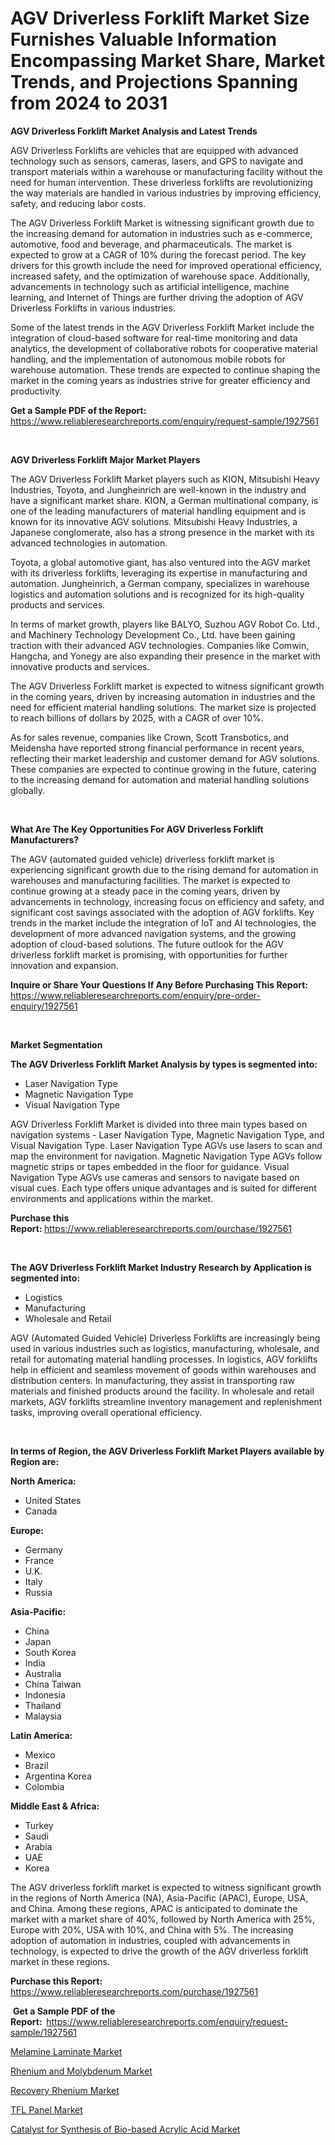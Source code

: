 <p><h1>AGV Driverless Forklift Market Size Furnishes Valuable Information Encompassing Market Share, Market Trends, and Projections Spanning from 2024 to 2031</h1></p><p><strong>AGV Driverless Forklift Market Analysis and Latest Trends</strong></p>
<p><p>AGV Driverless Forklifts are vehicles that are equipped with advanced technology such as sensors, cameras, lasers, and GPS to navigate and transport materials within a warehouse or manufacturing facility without the need for human intervention. These driverless forklifts are revolutionizing the way materials are handled in various industries by improving efficiency, safety, and reducing labor costs.</p><p>The AGV Driverless Forklift Market is witnessing significant growth due to the increasing demand for automation in industries such as e-commerce, automotive, food and beverage, and pharmaceuticals. The market is expected to grow at a CAGR of 10% during the forecast period. The key drivers for this growth include the need for improved operational efficiency, increased safety, and the optimization of warehouse space. Additionally, advancements in technology such as artificial intelligence, machine learning, and Internet of Things are further driving the adoption of AGV Driverless Forklifts in various industries.</p><p>Some of the latest trends in the AGV Driverless Forklift Market include the integration of cloud-based software for real-time monitoring and data analytics, the development of collaborative robots for cooperative material handling, and the implementation of autonomous mobile robots for warehouse automation. These trends are expected to continue shaping the market in the coming years as industries strive for greater efficiency and productivity.</p></p>
<p><strong>Get a Sample PDF of the Report:&nbsp;</strong> <a href="https://www.reliableresearchreports.com/enquiry/request-sample/1927561">https://www.reliableresearchreports.com/enquiry/request-sample/1927561</a></p>
<p>&nbsp;</p>
<p><strong>AGV Driverless Forklift Major Market Players</strong></p>
<p><p>The AGV Driverless Forklift Market players such as KION, Mitsubishi Heavy Industries, Toyota, and Jungheinrich are well-known in the industry and have a significant market share. KION, a German multinational company, is one of the leading manufacturers of material handling equipment and is known for its innovative AGV solutions. Mitsubishi Heavy Industries, a Japanese conglomerate, also has a strong presence in the market with its advanced technologies in automation.</p><p>Toyota, a global automotive giant, has also ventured into the AGV market with its driverless forklifts, leveraging its expertise in manufacturing and automation. Jungheinrich, a German company, specializes in warehouse logistics and automation solutions and is recognized for its high-quality products and services.</p><p>In terms of market growth, players like BALYO, Suzhou AGV Robot Co. Ltd., and Machinery Technology Development Co., Ltd. have been gaining traction with their advanced AGV technologies. Companies like Comwin, Hangcha, and Yonegy are also expanding their presence in the market with innovative products and services.</p><p>The AGV Driverless Forklift market is expected to witness significant growth in the coming years, driven by increasing automation in industries and the need for efficient material handling solutions. The market size is projected to reach billions of dollars by 2025, with a CAGR of over 10%.</p><p>As for sales revenue, companies like Crown, Scott Transbotics, and Meidensha have reported strong financial performance in recent years, reflecting their market leadership and customer demand for AGV solutions. These companies are expected to continue growing in the future, catering to the increasing demand for automation and material handling solutions globally.</p></p>
<p>&nbsp;</p>
<p><strong>What Are The Key Opportunities For AGV Driverless Forklift Manufacturers?</strong></p>
<p><p>The AGV (automated guided vehicle) driverless forklift market is experiencing significant growth due to the rising demand for automation in warehouses and manufacturing facilities. The market is expected to continue growing at a steady pace in the coming years, driven by advancements in technology, increasing focus on efficiency and safety, and significant cost savings associated with the adoption of AGV forklifts. Key trends in the market include the integration of IoT and AI technologies, the development of more advanced navigation systems, and the growing adoption of cloud-based solutions. The future outlook for the AGV driverless forklift market is promising, with opportunities for further innovation and expansion.</p></p>
<p><strong>Inquire or Share Your Questions If Any Before Purchasing This Report:</strong> <a href="https://www.reliableresearchreports.com/enquiry/pre-order-enquiry/1927561">https://www.reliableresearchreports.com/enquiry/pre-order-enquiry/1927561</a></p>
<p>&nbsp;</p>
<p><strong>Market Segmentation</strong></p>
<p><strong>The AGV Driverless Forklift Market Analysis by types is segmented into:</strong></p>
<p><ul><li>Laser Navigation Type</li><li>Magnetic Navigation Type</li><li>Visual Navigation Type</li></ul></p>
<p><p>AGV Driverless Forklift Market is divided into three main types based on navigation systems - Laser Navigation Type, Magnetic Navigation Type, and Visual Navigation Type. Laser Navigation Type AGVs use lasers to scan and map the environment for navigation. Magnetic Navigation Type AGVs follow magnetic strips or tapes embedded in the floor for guidance. Visual Navigation Type AGVs use cameras and sensors to navigate based on visual cues. Each type offers unique advantages and is suited for different environments and applications within the market.</p></p>
<p><strong>Purchase this Report:&nbsp;</strong><a href="https://www.reliableresearchreports.com/purchase/1927561">https://www.reliableresearchreports.com/purchase/1927561</a></p>
<p>&nbsp;</p>
<p><strong>The AGV Driverless Forklift Market Industry Research by Application is segmented into:</strong></p>
<p><ul><li>Logistics</li><li>Manufacturing</li><li>Wholesale and Retail</li></ul></p>
<p><p>AGV (Automated Guided Vehicle) Driverless Forklifts are increasingly being used in various industries such as logistics, manufacturing, wholesale, and retail for automating material handling processes. In logistics, AGV forklifts help in efficient and seamless movement of goods within warehouses and distribution centers. In manufacturing, they assist in transporting raw materials and finished products around the facility. In wholesale and retail markets, AGV forklifts streamline inventory management and replenishment tasks, improving overall operational efficiency.</p></p>
<p>&nbsp;</p>
<p><strong>In terms of Region, the AGV Driverless Forklift Market Players available by Region are:</strong></p>
<p>
    <p> <strong> North America: </strong>
        <ul>
            <li>United States</li>
            <li>Canada</li>
        </ul>
        </p> 
    <p> <strong> Europe: </strong>
        <ul>
            <li>Germany</li>
            <li>France</li>
            <li>U.K.</li>
            <li>Italy</li>
            <li>Russia</li>
        </ul>
        </p> 
    <p> <strong> Asia-Pacific: </strong>
        <ul>
            <li>China</li>
            <li>Japan</li>
            <li>South Korea</li>
            <li>India</li>
            <li>Australia</li>
            <li>China Taiwan</li>
            <li>Indonesia</li>
            <li>Thailand</li>
            <li>Malaysia</li>
        </ul>
        </p> 
    <p> <strong> Latin America: </strong>
        <ul>
            <li>Mexico</li>
            <li>Brazil</li>
            <li>Argentina Korea</li>
            <li>Colombia</li>
        </ul>
        </p> 
    <p> <strong> Middle East & Africa: </strong>
        <ul>
            <li>Turkey</li>
            <li>Saudi</li>
            <li>Arabia</li>
            <li>UAE</li>
            <li>Korea</li>
        </ul>
    </p>
    </p>
<p><p>The AGV driverless forklift market is expected to witness significant growth in the regions of North America (NA), Asia-Pacific (APAC), Europe, USA, and China. Among these regions, APAC is anticipated to dominate the market with a market share of 40%, followed by North America with 25%, Europe with 20%, USA with 10%, and China with 5%. The increasing adoption of automation in industries, coupled with advancements in technology, is expected to drive the growth of the AGV driverless forklift market in these regions.</p></p>
<p><strong>Purchase this Report: </strong><a href="https://www.reliableresearchreports.com/purchase/1927561">https://www.reliableresearchreports.com/purchase/1927561</a></p>
<p>&nbsp;<strong>Get a Sample PDF of the Report:&nbsp;&nbsp;</strong><a href="https://www.reliableresearchreports.com/enquiry/request-sample/1927561">https://www.reliableresearchreports.com/enquiry/request-sample/1927561</a></p>
<p><strong></strong></p>
<p><p><a href="https://view.publitas.com/reportprime-1/melamine-laminate-market-share-market-new-trends-analysis-report-by-type-by-application-by-end-use-by-region-and-segment-forecasts-2024-2031/">Melamine Laminate Market</a></p><p><a href="https://butternut-bug-553.notion.site/Rhenium-and-Molybdenum-Market-with-the-goal-of-estimating-the-market-size-and-future-growth-potentia-433025b6220b449899b4187eccc37302">Rhenium and Molybdenum Market</a></p><p><a href="https://mire-aunt-385.notion.site/Recovery-Rhenium-Market-Provides-Detailed-Segmentation-of-this-Market-based-on-Type-Application-an-caa08ce91e3a4d569f41769e02601e16">Recovery Rhenium Market</a></p><p><a href="https://view.publitas.com/reportprime-1/tfl-panel-market-size-2024-2031-global-industrial-analysis-key-geographical-regions-market-share-top-key-players-product-types-and-forecast-research-report/">TFL Panel Market</a></p><p><a href="https://invited-way-688.notion.site/Catalyst-for-Synthesis-of-Bio-based-Acrylic-Acid-Market-Analysis-and-Market-Size-Global-Industry-Ov-645295a37dab40b182936220351ea53b">Catalyst for Synthesis of Bio-based Acrylic Acid Market</a></p></p>